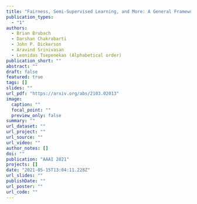 ```yaml
---
title: "Fairness, Semi-Supervised Learning, and More: A General Framework for Clustering with Stochastic Pairwise Constraints"
publication_types:
  - "1"
authors:
  - Brian Brubach
  - Darshan Chakrabarti
  - John P. Dickerson 
  - Aravind Srinivasan
  - Leonidas Tsepenekas (Alphabetical order)
publication_short: ""
abstract: ""
draft: false
featured: true
tags: []
slides: ""
url_pdf: "https://arxiv.org/abs/2103.02013"
image:
  caption: ""
  focal_point: ""
  preview_only: false
summary: ""
url_dataset: ""
url_project: ""
url_source: ""
url_video: ""
author_notes: []
doi: ""
publication: "AAAI 2021" 
projects: []
date: "2021-05-15T13:04:11.228Z"
url_slides: ""
publishDate: ""
url_poster: ""
url_code: ""
---
```


